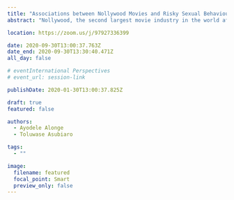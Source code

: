 ```yaml
---
title: "Associations between Nollywood Movies and Risky Sexual Behaviours among in-School youths in Nigeria: An Ongoing Study"
abstract: "Nollywood, the second largest movie industry in the world after America’s Hollywood, is Nigeria’s movie industry. This ongoing study investigates how sexual messages and scenes are communicated to viewers and if there is correlation between the pattern of Nollywood movies exposure and sexual behaviour of in-school adolescents in the southwestern part of Nigeria. Data will be collected from the participants through questionnaire while content of popular Nollywood movies among the participants will be content analyzed. It is expected that this study will provide information about the frequency of sexual scenes and how risky sexual behaviours are portrayed in Nollywood movies. Secondly, it is expected that this study will show the types of relationship between movie exposure behaviour and sexual behaviour in the study population."

location: https://zoom.us/j/97927336399

date: 2020-09-30T13:00:37.763Z
date_end: 2020-09-30T13:30:40.471Z
all_day: false

# eventInternational Perspectives
# event_url: session-link

publishDate: 2020-01-30T13:00:37.825Z

draft: true
featured: false

authors:
  - Ayodele Alonge
  - Toluwase Asubiaro

tags:
  - ""

image:
  filename: featured
  focal_point: Smart
  preview_only: false
---
```

